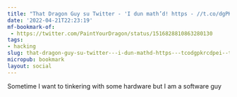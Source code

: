 ```yaml
---
title: "That Dragon Guy su Twitter - 'I dun math’d! https - //t.co/dgPKrCdPEi' / Twitter"
date: '2022-04-21T22:23:19'
mf-bookmark-of:
 - https://twitter.com/PaintYourDragon/status/1516828810863280130
tags:
- hacking
slug: that-dragon-guy-su-twitter---i-dun-mathd-https---tcodgpkrcdpei--twitter
micropub: bookmark
layout: social
---
```

Sometime I want to tinkering with some hardware but I am a software guy